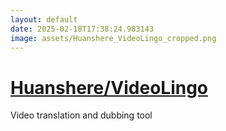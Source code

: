 ```yaml
---
layout: default
date: 2025-02-18T17:38:24.983143
image: assets/Huanshere_VideoLingo_cropped.png
---
```


# [Huanshere/VideoLingo](https://github.com/Huanshere/VideoLingo)

Video translation and dubbing tool
